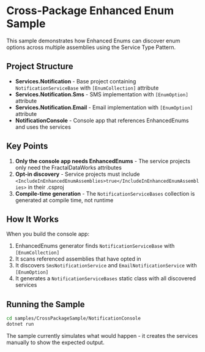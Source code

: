 # Cross-Package Enhanced Enum Sample

This sample demonstrates how Enhanced Enums can discover enum options across multiple assemblies using the Service Type Pattern.

## Project Structure

- **Services.Notification** - Base project containing `NotificationServiceBase` with `[EnumCollection]` attribute
- **Services.Notification.Sms** - SMS implementation with `[EnumOption]` attribute
- **Services.Notification.Email** - Email implementation with `[EnumOption]` attribute  
- **NotificationConsole** - Console app that references EnhancedEnums and uses the services

## Key Points

1. **Only the console app needs EnhancedEnums** - The service projects only need the FractalDataWorks attributes
2. **Opt-in discovery** - Service projects must include `<IncludeInEnhancedEnumAssemblies>true</IncludeInEnhancedEnumAssemblies>` in their .csproj
3. **Compile-time generation** - The `NotificationServiceBases` collection is generated at compile time, not runtime

## How It Works

When you build the console app:
1. EnhancedEnums generator finds `NotificationServiceBase` with `[EnumCollection]`
2. It scans referenced assemblies that have opted in
3. It discovers `SmsNotificationService` and `EmailNotificationService` with `[EnumOption]`
4. It generates a `NotificationServiceBases` static class with all discovered services

## Running the Sample

```bash
cd samples/CrossPackageSample/NotificationConsole
dotnet run
```

The sample currently simulates what would happen - it creates the services manually to show the expected output.